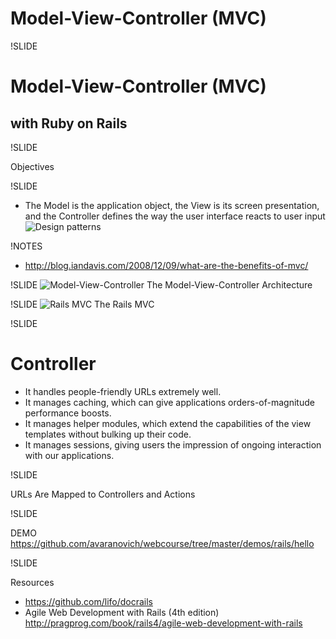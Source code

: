 # Model-View-Controller (MVC)

!SLIDE
# Model-View-Controller (MVC)
## with Ruby on Rails

!SLIDE

Objectives

!SLIDE

* The Model is the application object, the View is its screen presentation, and the Controller defines the way the user interface reacts to user input
![Design patterns](images/Design_Pattern_Book_cover.jpg)

!NOTES
* http://blog.iandavis.com/2008/12/09/what-are-the-benefits-of-mvc/

!SLIDE
![Model-View-Controller](images/MVC.png)
The Model-View-Controller Architecture

!SLIDE
![Rails MVC](images/Rails_MVC.png)
The Rails MVC

!SLIDE

# Controller

- It handles people-friendly URLs extremely well.
- It manages caching, which can give applications orders-of-magnitude performance boosts.
- It manages helper modules, which extend the capabilities of the view templates without bulking up their code.
- It manages sessions, giving users the impression of ongoing interaction with our applications.

!SLIDE

URLs Are Mapped to Controllers and Actions

!SLIDE

DEMO
https://github.com/avaranovich/webcourse/tree/master/demos/rails/hello

!SLIDE

Resources
* https://github.com/lifo/docrails
* Agile Web Development with Rails (4th edition) http://pragprog.com/book/rails4/agile-web-development-with-rails

